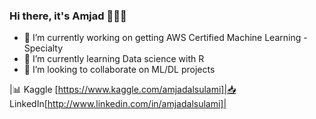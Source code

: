 ### Hi there, it's Amjad 👩🏻‍🏫

<!--
**AmjadAlsulami/amjadalsulami** is a ✨ _special_ ✨ repository because its `README.md` (this file) appears on your GitHub profile.
-->

- 🔭 I’m currently working on getting AWS Certified Machine Learning - Specialty
- 🌱 I’m currently learning Data science with R
- 👯 I’m looking to collaborate on ML/DL projects

|📊 Kaggle [https://www.kaggle.com/amjadalsulami]|📥 LinkedIn[http://www.linkedin.com/in/amjadalsulami]|
